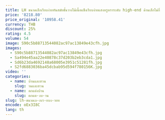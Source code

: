 ```yaml
---
title: LH ขนาดเล็กเรียบง่ายทันสมัยชั้นวางไม้เนื้อแข็งเรียบง่ายแสงหรูหราระดับ high-end ด้านเล็กไม่กี่
price: '8218.80'
price_original: '10958.41'
currency: THB
discount: 25%
rating: 4.5
volume: 54
image: S90c5b88713544082ac97ac13849e43cfh.jpg
images:
  - S90c5b88713544082ac97ac13849e43cfh.jpg
  - Sa494e45aa22e40878c37d203b2eb3cda1.jpg
  - Sd6b23da4692148a68005e3951c51281fh.jpg
  - S2fd6883036ba45dcbab95d594f780156K.jpg
video: ''
categories:
  - name: บ้านและสวน
    slug: านและสวน
  - name: ตกแต่งบ้าน
    slug: ตกแต-งบ-าน
slug: lh-ขนาดเล-กเร-ยบง-ายท
encode: oEx3I8C
lang: th
---
```

  